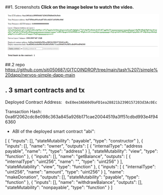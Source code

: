 ##1. Screenshots
**Click on the image below to watch the video.** 


[![preview](https://raw.githubusercontent.com/siti050687/GITCOINDROP/main/tash%207/1.png)](https://youtu.be/uTZAOoJUrzY)



##.2 repo
https://github.com/siti050687/GITCOINDROP/tree/main/tash%207/simple%20dapp/nervos-simple-dapp-main


## . 3 smart contracts and tx

Deployed Contract Address: ``` 0xE0ee3Ab60d9aFD1ea28821b2390157203d3Ac0Ec``` 

Transaction Hash:  0xa6f2062cdc8e098c363a845a926b171cae20044519a3ff51cdbd993e4f946360

* ABI of the deployed smart contract
"abi":

[
{
  "inputs": [],
  "stateMutability": "payable",
  "type": "constructor"
},
{
  "inputs": [],
  "name": "owner",
  "outputs": [
    {
      "internalType": "address payable",
      "name": "",
      "type": "address"
    }
  ],
  "stateMutability": "view",
  "type": "function"
},
{
  "inputs": [],
  "name": "getBalance",
  "outputs": [
    {
      "internalType": "uint256",
      "name": "",
      "type": "uint256"
    }
  ],
  "stateMutability": "view",
  "type": "function"
},
{
  "inputs": [
    {
      "internalType": "uint256",
      "name": "amount",
      "type": "uint256"
    }
  ],
  "name": "makeDonation",
  "outputs": [],
  "stateMutability": "payable",
  "type": "function"
},
{
  "inputs": [],
  "name": "withdrawBalance",
  "outputs": [],
  "stateMutability": "nonpayable",
  "type": "function"
} 
]
